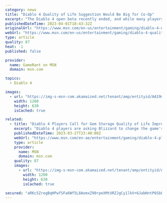 ```yaml
---
category: news
title: "Diablo 4 Quality of Life Suggestion Would Be Big for Co-Op"
excerpt: "The Diablo 4 open beta recently ended, and while many players enjoyed it, one thinks a key co-op feature was notably absent."
publishedDateTime: 2023-04-01T18:43:32Z
originalUrl: "https://www.msn.com/en-us/entertainment/gaming/diablo-4-quality-of-life-suggestion-would-be-big-for-co-op/ar-AA19mwJk"
webUrl: "https://www.msn.com/en-us/entertainment/gaming/diablo-4-quality-of-life-suggestion-would-be-big-for-co-op/ar-AA19mwJk"
type: article
quality: 87
heat: -1
published: false

provider:
  name: GameRant on MSN
  domain: msn.com

topics:
  - Diablo 4

images:
  - url: "https://img-s-msn-com.akamaized.net/tenant/amp/entityid/AA19moTu.img?h=630&w=1200&m=6&q=60&o=t&l=f&f=jpg"
    width: 1200
    height: 630
    isCached: true

related:
  - title: "Diablo 4 Players Call for Gem Storage Quality of Life Improvement"
    excerpt: "Diablo 4 players are asking Blizzard to change the game's inventory system to make Gems easier to store. While the game isn't set for release until June 6, Blizzard launched Diablo 4's open beta on ..."
    publishedDateTime: 2023-03-27T23:40:00Z
    webUrl: "https://www.msn.com/en-ae/entertainment/gaming/diablo-4-players-call-for-gem-storage-quality-of-life-improvement/ar-AA198R9t"
    type: article
    provider:
      name: MSN
      domain: msn.com
    quality: 87
    images:
      - url: "https://img-s-msn-com.akamaized.net/tenant/amp/entityid/AA198vZ5.img?h=630&w=1200&m=6&q=60&o=t&l=f&f=jpg&x=375&y=173"
        width: 1200
        height: 630
        isCached: true

secured: "aRKc5ZregBqHPwfSFa6Wf5L8AomxZ90rpeXMtURZJgCy1lkV+6JabHntP6SbEd5uC1b7a5tMVTnuyFhpowTN62GzEhLc52sj6B1kB+cEFVyV1VsyZAfUrdU4ck803xyX+TRkmMF8tmJsG8SMyCN6XWatPZGT62TWySXYmgXjVfQy35nmWHN+7pNsqAm0Pj0HtxSsh34CPlbVvtvfcbvxC/oApMulqMXOAyc8WBEg/3G3YhbnulVif1V8RD5sXUAkE++d3XFNfvybk+swSPALXNwNB2ZV9ZhxdYFaNy/xhJJ31lsjpvZqG8iBxVbwsoYSkliAMzRf1Le21CgS0nL6zBqex5C2txX6vedP/qwgnRc=;8kKQnCR6xe1QHrwI3tfeZQ=="
---
```



